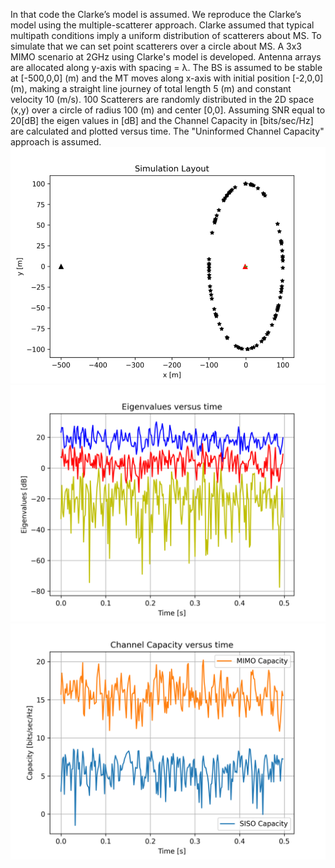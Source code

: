 In that code the Clarke’s model is assumed. We reproduce the Clarke’s model using the multiple-scatterer approach. Clarke assumed that typical multipath conditions imply a uniform distribution of scatterers about MS. To simulate that we can set point scatterers over a circle about MS. A 3x3 MIMO scenario at 2GHz using Clarke's model is developed. Antenna arrays are allocated along y-axis with spacing = λ. The BS is assumed to be stable at [-500,0,0] (m) and the MT moves along x-axis with initial position [-2,0,0] (m), making a straight line journey of total length 5 (m) and constant velocity 10 (m/s). 100 Scatterers are randomly distributed in the 2D space (x,y) over a circle of radius 100 (m) and center [0,0]. Assuming SNR equal to 20[dB] the eigen values in [dB] and the Channel Capacity in [bits/sec/Hz] are calculated and plotted versus time. The "Uninformed Channel Capacity" approach is assumed.
![GitHub Logo](images/Layout.png)
![GitHub Logo](images/Eigenvalues.png)
![GitHub Logo](images/Capacity.png)
